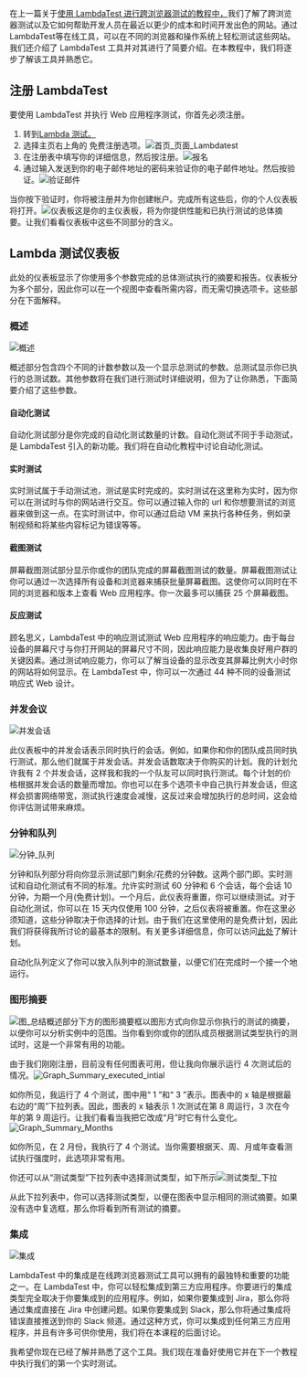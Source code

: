 在上一篇关于[使用 LambdaTest 进行跨浏览器测试的教程中，](https://www.toolsqa.com/lambdatest/cross-browser-testing-with-lambdatest/)我们了解了跨浏览器测试以及它如何帮助开发人员在最近以更少的成本和时间开发出色的网站。通过LambdaTest等在线工具，可以在不同的浏览器和操作系统上轻松测试这些网站。我们还介绍了 LambdaTest 工具并对其进行了简要介绍。在本教程中，我们将逐步了解该工具并熟悉它。

## 注册 LambdaTest

要使用 LambdaTest 并执行 Web 应用程序测试，你首先必须注册。

1.  转到[Lambda 测试。](https://www.lambdatest.com/)
2.  选择主页右上角的 免费注册选项。![首页_页面_Lambdatest](https://www.toolsqa.com/gallery/LambdaTest/1.Home_Page_Lambdatest.png)
3.  在注册表中填写你的详细信息，然后按注册。![报名](https://www.toolsqa.com/gallery/LambdaTest/2.Sign_Up.png)
4.  通过输入发送到你的电子邮件地址的密码来验证你的电子邮件地址。然后按验证。![验证邮件](https://www.toolsqa.com/gallery/LambdaTest/3.verify_email.png)

当你按下验证时，你将被注册并为你创建帐户。完成所有这些后，你的个人仪表板将打开。![仪表板](https://www.toolsqa.com/gallery/LambdaTest/4.Dashboard.png)这是你的主仪表板，将为你提供性能和已执行测试的总体摘要。让我们看看仪表板中这些不同部分的含义。

## Lambda 测试仪表板

此处的仪表板显示了你使用多个参数完成的总体测试执行的摘要和报告。仪表板分为多个部分，因此你可以在一个视图中查看所需内容，而无需切换选项卡。这些部分在下面解释。

### 概述

![概述](https://www.toolsqa.com/gallery/LambdaTest/5.Overview.png)

概述部分包含四个不同的计数参数以及一个显示总测试的参数。总测试显示你已执行的总测试数。其他参数将在我们进行测试时详细说明，但为了让你熟悉，下面简要介绍了这些参数。

#### 自动化测试

自动化测试部分是你完成的自动化测试数量的计数。自动化测试不同于手动测试，是 LambdaTest 引入的新功能。我们将在自动化教程中讨论自动化测试。

#### 实时测试

实时测试属于手动测试池，测试是实时完成的。实时测试在这里称为实时，因为你可以在测试时与你的网站进行交互。你可以通过输入你的 url 和你想要测试的浏览器来做到这一点。在实时测试中，你可以通过启动 VM 来执行各种任务，例如录制视频和将某些内容标记为错误等等。

#### 截图测试

屏幕截图测试部分显示你或你的团队完成的屏幕截图测试的数量。屏幕截图测试让你可以通过一次选择所有设备和浏览器来捕获批量屏幕截图。这使你可以同时在不同的浏览器和版本上查看 Web 应用程序。你一次最多可以捕获 25 个屏幕截图。

#### 反应测试

顾名思义，LambdaTest 中的响应测试测试 Web 应用程序的响应能力。由于每台设备的屏幕尺寸与你打开网站的屏幕尺寸不同，因此响应能力是收集良好用户群的关键因素。通过测试响应能力，你可以了解当设备的显示改变其屏幕比例大小时你的网站将如何显示。在 LambdaTest 中，你可以一次通过 44 种不同的设备测试响应式 Web 设计。

### 并发会议

![并发会话](https://www.toolsqa.com/gallery/LambdaTest/6.Concurrent_Sessions.png)

此仪表板中的并发会话表示同时执行的会话。例如，如果你和你的团队成员同时执行测试，那么他们就属于并发会话。并发会话数取决于你购买的计划。我的计划允许我有 2 个并发会话，这样我和我的一个队友可以同时执行测试。每个计划的价格根据并发会话的数量而增加。你也可以在多个选项卡中自己执行并发会话，但这样会损害网络带宽，测试执行速度会减慢，这反过来会增加执行的总时间，这会给你评估测试带来麻烦。

### 分钟和队列

![分钟_队列](https://www.toolsqa.com/gallery/LambdaTest/7.Minutes_Queue.png)

分钟和队列部分将向你显示测试部门剩余/花费的分钟数。这两个部门即。实时测试和自动化测试有不同的标准。允许实时测试 60 分钟和 6 个会话，每个会话 10 分钟，为期一个月(免费计划)。一个月后，此仪表将重置，你可以继续测试。对于自动化测试，你可以在 15 天内仅使用 100 分钟，之后仪表将被重置。你在这里必须知道，这些分钟取决于你选择的计划。由于我们在这里使用的是免费计划，因此我们将获得我所讨论的最基本的限制。有关更多详细信息，你可以访问[此处](https://accounts.lambdatest.com/billing/plans)了解计划。

自动化队列定义了你可以放入队列中的测试数量，以便它们在完成时一个接一个地运行。

### 图形摘要

![图_总结](https://www.toolsqa.com/gallery/LambdaTest/8.Graph_Summary.png)概述部分下方的图形摘要框以图形方式向你显示你执行的测试的摘要，以便你可以分析实例中的范围。当你看到你或你的团队成员根据测试类型执行的测试时，这是一个非常有用的功能。

由于我们刚刚注册，目前没有任何图表可用，但让我向你展示运行 4 次测试后的情况。![Graph_Summary_executed_intial](https://www.toolsqa.com/gallery/LambdaTest/9.Graph_Summary_executed_intial.png)

如你所见，我运行了 4 个测试，图中用“ 1 ”和“ 3 ”表示。图表中的 x 轴是根据最右边的“周”下拉列表。因此，图表的 x 轴表示 1 次测试在第 8 周运行，3 次在今年的第 9 周运行。让我们看看当我把它改成“月”时它有什么变化。![Graph_Summary_Months](https://www.toolsqa.com/gallery/LambdaTest/10.Graph_Summary_Months.png)

如你所见，在 2 月份，我执行了 4 个测试。当你需要根据天、周、月或年查看测试执行强度时，此选项非常有用。

你还可以从“测试类型”下拉列表中选择测试类型，如下所示![测试类型_下拉](https://www.toolsqa.com/gallery/LambdaTest/11.Test_Type_Dropdown.png)

从此下拉列表中，你可以选择测试类型，以便在图表中显示相同的测试摘要。如果没有选中复选框，那么你将看到所有测试的摘要。

### 集成

![集成](https://www.toolsqa.com/gallery/LambdaTest/12.Integrations.png)

LambdaTest 中的集成是在线跨浏览器测试工具可以拥有的最独特和重要的功能之一。在 LambdaTest 中，你可以轻松集成到第三方应用程序。你要进行的集成类型完全取决于你要集成到的应用程序。例如，如果你要集成到 Jira，那么你将通过集成直接在 Jira 中创建问题。如果你要集成到 Slack，那么你将通过集成将错误直接推送到你的 Slack 频道。通过这种方式，你可以集成到任何第三方应用程序，并且有许多可供你使用，我们将在本课程的后面讨论。

我希望你现在已经了解并熟悉了这个工具。我们现在准备好使用它并在下一个教程中执行我们的第一个实时测试。